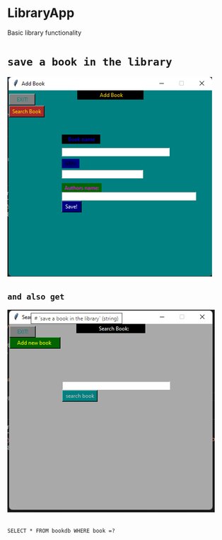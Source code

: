 # LibraryApp
Basic library functionality


# `save a book in the library`

![Alt text](/save.png?raw=true "Title")

## `and also get`

![Alt text](/add.png?raw=true "Title")

```db

SELECT * FROM bookdb WHERE book =?

```